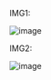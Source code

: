 IMG1:

![image](https://github.com/user-attachments/assets/1e0db2ee-dbb1-49b3-b3e6-74612884f717)



IMG2:

![image](https://github.com/user-attachments/assets/afacaf6d-3aec-4d53-a9e9-5a858d88a215)
